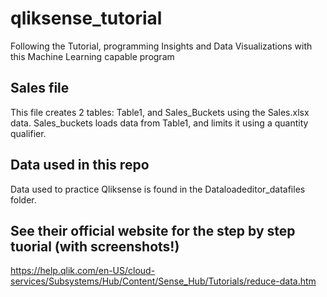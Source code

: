# qliksense_tutorial
Following the Tutorial, programming Insights and Data Visualizations with this Machine Learning capable program

## Sales file
This file creates 2 tables: Table1, and Sales_Buckets using the Sales.xlsx data. Sales_buckets loads data from Table1, and limits it using a quantity qualifier. 

## Data used in this repo
Data used to practice Qliksense is found in the Dataloadeditor_datafiles folder. 

## See their official website for the step by step tuorial (with screenshots!)

https://help.qlik.com/en-US/cloud-services/Subsystems/Hub/Content/Sense_Hub/Tutorials/reduce-data.htm
